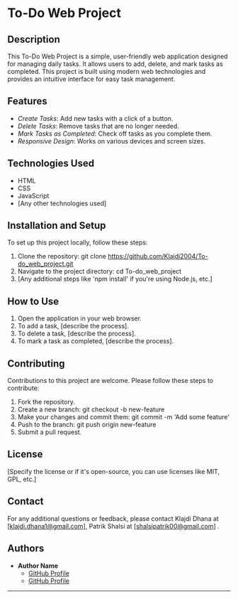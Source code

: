 # To-Do Web Project

## Description
This To-Do Web Project is a simple, user-friendly web application designed for managing daily tasks. It allows users to add, delete, and mark tasks as completed. This project is built using modern web technologies and provides an intuitive interface for easy task management.

## Features
- *Create Tasks*: Add new tasks with a click of a button.
- *Delete Tasks*: Remove tasks that are no longer needed.
- *Mark Tasks as Completed*: Check off tasks as you complete them.
- *Responsive Design*: Works on various devices and screen sizes.

## Technologies Used
- HTML
- CSS
- JavaScript
- [Any other technologies used]

## Installation and Setup
To set up this project locally, follow these steps:
1. Clone the repository: git clone https://github.com/Klajdi2004/To-do_web_project.git
2. Navigate to the project directory: cd To-do_web_project
3. [Any additional steps like 'npm install' if you're using Node.js, etc.]

## How to Use
1. Open the application in your web browser.
2. To add a task, [describe the process].
3. To delete a task, [describe the process].
4. To mark a task as completed, [describe the process].

## Contributing
Contributions to this project are welcome. Please follow these steps to contribute:
1. Fork the repository.
2. Create a new branch: git checkout -b new-feature
3. Make your changes and commit them: git commit -m 'Add some feature'
4. Push to the branch: git push origin new-feature
5. Submit a pull request.

## License
[Specify the license or if it's open-source, you can use licenses like MIT, GPL, etc.]

## Contact
For any additional questions or feedback, please contact Klajdi Dhana at [klajdi.dhana1@gmail.com], Patrik Shalsi at [shalsipatrik00@gmail.com]  .

## Authors
- **Author Name**
  - [GitHub Profile](https://github.com/Klajdi2004)
  - [GitHub Profile](https://github.com/Patr1k00)
---
